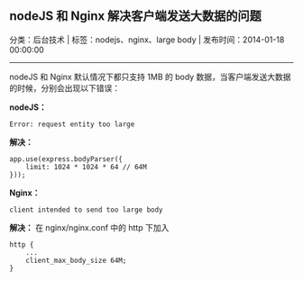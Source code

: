 ## nodeJS 和 Nginx 解决客户端发送大数据的问题

分类：后台技术 | 标签：nodejs、nginx、large body | 发布时间：2014-01-18 00:00:00

___

nodeJS 和 Nginx 默认情况下都只支持 1MB 的 body 数据，当客户端发送大数据的时候，分别会出现以下错误：

**nodeJS：**
```
Error: request entity too large
```

**解决：**
```
app.use(express.bodyParser({
    limit: 1024 * 1024 * 64 // 64M
}));
```

**Nginx：**
```
client intended to send too large body
```

**解决：**
在 nginx/nginx.conf 中的 http 下加入
```
http {
    ...
    client_max_body_size 64M;
}
```